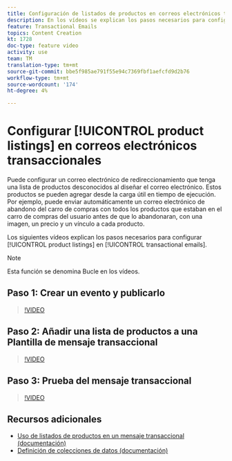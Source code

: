 ```yaml
---
title: Configuración de listados de productos en correos electrónicos transaccionales
description: En los vídeos se explican los pasos necesarios para configurar los listados de productos en correos electrónicos transaccionales en Adobe Campaign Standard (ACS).
feature: Transactional Emails
topics: Content Creation
kt: 1728
doc-type: feature video
activity: use
team: TM
translation-type: tm+mt
source-git-commit: bbe5f985ae791f55e94c7369fbf1aefcfd9d2b76
workflow-type: tm+mt
source-wordcount: '174'
ht-degree: 4%

---
```



# Configurar [!UICONTROL product listings] en correos electrónicos transaccionales

Puede configurar un correo electrónico de redireccionamiento que tenga una lista de productos desconocidos al diseñar el correo electrónico. Estos productos se pueden agregar desde la carga útil en tiempo de ejecución. Por ejemplo, puede enviar automáticamente un correo electrónico de abandono del carro de compras con todos los productos que estaban en el carro de compras del usuario antes de que lo abandonaran, con una imagen, un precio y un vínculo a cada producto.

Los siguientes vídeos explican los pasos necesarios para configurar [!UICONTROL product listings] en [!UICONTROL transactional emails].

>[!NOTE]
>
>Esta función se denomina Bucle en los vídeos.

## Paso 1: Crear un evento y publicarlo

>[!VIDEO](https://video.tv.adobe.com/v/25914?quality=12)

## Paso 2: Añadir una lista de productos a una Plantilla de mensaje transaccional

>[!VIDEO](https://video.tv.adobe.com/v/25915?quality=12)

## Paso 3: Prueba del mensaje transaccional

>[!VIDEO](https://video.tv.adobe.com/v/25916?quality=12)

## Recursos adicionales

* [Uso de listados de productos en un mensaje transaccional (documentación)](https://docs.adobe.com/content/help/en/campaign-standard/using/communication-channels/transactional-messaging/event-transactional-messages.html#using-product-listings-in-a-transactional-message)
* [Definición de colecciones de datos (documentación)](https://docs.adobe.com/content/help/en/campaign-standard/using/administrating/configuring-channels/configuring-transactional-messaging.html#defining-data-collections)

